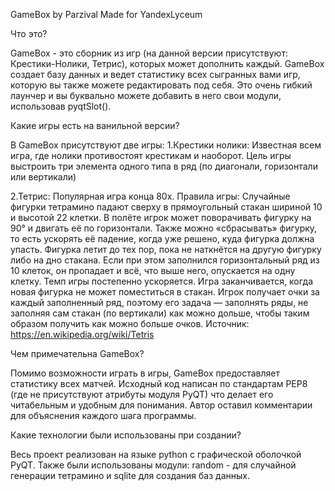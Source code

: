 GameBox by Parzival
Made for YandexLyceum

Что это?

GameBox - это сборник из игр (на данной версии присутствуют: Крестики-Нолики, Тетрис), которых может дополнить каждый. GameBox создает базу данных и ведет статистику всех сыгранных вами игр, которую вы также можете редактировать под себя. Это очень гибкий лаунчер и вы буквально можете добавить в него свои модули, использовав pyqtSlot().


Какие игры есть на ванильной версии?

В GameBox присутствуют две игры:
  1.Крестики нолики:
    Известная всем игра, где нолики противостоят крестикам и наоборот. Цель игры выстроить три элемента одного типа в ряд (по диагонали, горизонтали или вертикали)

  2.Тетрис:
    Популярная игра конца 80х. Правила игры: Случайные фигурки тетрамино падают сверху в прямоугольный стакан шириной 10 и высотой 22 клетки. В полёте игрок может поворачивать         фигурку на 90° и двигать её по горизонтали. Также можно «сбрасывать» фигурку, то есть ускорять её падение, когда уже решено, куда фигурка должна упасть. Фигурка летит до тех       пор, пока не наткнётся на другую фигурку либо на дно стакана. Если при этом заполнился горизонтальный ряд из 10 клеток, он пропадает и всё, что выше него, опускается на одну       клетку. Темп игры постепенно ускоряется. Игра заканчивается, когда новая фигурка не может поместиться в стакан. Игрок получает очки за каждый заполненный ряд, поэтому его         задача — заполнять ряды, не заполняя сам стакан (по вертикали) как можно дольше, чтобы таким образом получить как можно больше очков.
    Источник: https://en.wikipedia.org/wiki/Tetris


Чем примечательна GameBox?

Помимо возможности играть в игры, GameBox предоставляет статистику всех матчей.
Исходный код написан по стандартам PEP8 (где не присутствуют атрибуты модуля PyQT) что делает его читабельным и удобным для понимания. Автор оставил комментарии для объяснения каждого шага программы.


Какие технологии были использованы при создании?

Весь проект реализован на языке python с графической оболочкой PyQT. Также были использованы модули: random - для случайной генерации тетрамино и sqlite для создания баз данных.
